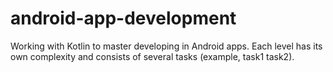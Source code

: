 # android-app-development
Working with Kotlin to master developing in Android apps. Each level has its own complexity and consists of several tasks (example, task1 task2).
